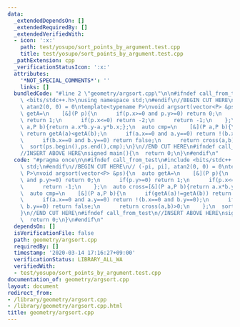 ```yaml
---
data:
  _extendedDependsOn: []
  _extendedRequiredBy: []
  _extendedVerifiedWith:
  - icon: ':x:'
    path: test/yosupo/sort_points_by_argument.test.cpp
    title: test/yosupo/sort_points_by_argument.test.cpp
  _pathExtension: cpp
  _verificationStatusIcon: ':x:'
  attributes:
    '*NOT_SPECIAL_COMMENTS*': ''
    links: []
  bundledCode: "#line 2 \"geometry/argsort.cpp\"\n\n#ifndef call_from_test\n#include\
    \ <bits/stdc++.h>\nusing namespace std;\n#endif\n//BEGIN CUT HERE\n// (-pi, pi],\
    \ atan2(0, 0) = 0\ntemplate<typename P>\nvoid argsort(vector<P> &ps){\n  auto\
    \ getA=\n    [&](P p){\n      if(p.x>=0 and p.y>=0) return 0;\n      if(p.y>=0)\
    \ return 1;\n      if(p.x<=0) return -2;\n      return -1;\n    };\n  auto cross=[&](P\
    \ a,P b){return a.x*b.y-a.y*b.x;};\n  auto cmp=\n    [&](P a,P b){\n      if(getA(a)!=getA(b))\
    \ return getA(a)<getA(b);\n      if(a.x==0 and a.y==0) return !(b.x==0 and b.y==0);\n\
    \      if(b.x==0 and b.y==0) return false;\n      return cross(a,b)>0;\n    };\n\
    \  sort(ps.begin(),ps.end(),cmp);\n}\n//END CUT HERE\n#ifndef call_from_test\n\
    //INSERT ABOVE HERE\nsigned main(){\n  return 0;\n}\n#endif\n"
  code: "#pragma once\n\n#ifndef call_from_test\n#include <bits/stdc++.h>\nusing namespace\
    \ std;\n#endif\n//BEGIN CUT HERE\n// (-pi, pi], atan2(0, 0) = 0\ntemplate<typename\
    \ P>\nvoid argsort(vector<P> &ps){\n  auto getA=\n    [&](P p){\n      if(p.x>=0\
    \ and p.y>=0) return 0;\n      if(p.y>=0) return 1;\n      if(p.x<=0) return -2;\n\
    \      return -1;\n    };\n  auto cross=[&](P a,P b){return a.x*b.y-a.y*b.x;};\n\
    \  auto cmp=\n    [&](P a,P b){\n      if(getA(a)!=getA(b)) return getA(a)<getA(b);\n\
    \      if(a.x==0 and a.y==0) return !(b.x==0 and b.y==0);\n      if(b.x==0 and\
    \ b.y==0) return false;\n      return cross(a,b)>0;\n    };\n  sort(ps.begin(),ps.end(),cmp);\n\
    }\n//END CUT HERE\n#ifndef call_from_test\n//INSERT ABOVE HERE\nsigned main(){\n\
    \  return 0;\n}\n#endif\n"
  dependsOn: []
  isVerificationFile: false
  path: geometry/argsort.cpp
  requiredBy: []
  timestamp: '2020-03-14 17:16:27+09:00'
  verificationStatus: LIBRARY_ALL_WA
  verifiedWith:
  - test/yosupo/sort_points_by_argument.test.cpp
documentation_of: geometry/argsort.cpp
layout: document
redirect_from:
- /library/geometry/argsort.cpp
- /library/geometry/argsort.cpp.html
title: geometry/argsort.cpp
---
```

